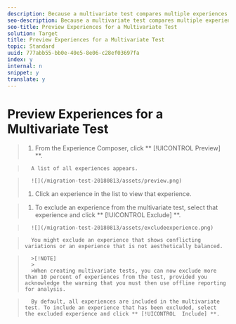 ```yaml
---
description: Because a multivariate test compares multiple experiences on a page, it is helpful to preview the page with each experience.
seo-description: Because a multivariate test compares multiple experiences on a page, it is helpful to preview the page with each experience.
seo-title: Preview Experiences for a Multivariate Test
solution: Target
title: Preview Experiences for a Multivariate Test
topic: Standard
uuid: 777abb55-bb0e-40e5-8e06-c28ef03697fa
index: y
internal: n
snippet: y
translate: y
---
```


# Preview Experiences for a Multivariate Test


>1. From the Experience Composer, click ** [!UICONTROL  Preview] **.

>       A list of all experiences appears. 

>       ![](/migration-test-20180813/assets/preview.png) 
>1. Click an experience in the list to view that experience.

>1. To exclude an experience from the multivariate test, select that experience and click ** [!UICONTROL  Exclude] **.

>       ![](/migration-test-20180813/assets/excludeexperience.png) 

>       You might exclude an experience that shows conflicting variations or an experience that is not aesthetically balanced. 


>       >[!NOTE]
>       >
>       >When creating multivariate tests, you can now exclude more than 10 percent of experiences from the test, provided you acknowledge the warning that you must then use offline reporting for analysis.


>       By default, all experiences are included in the multivariate test. To include an experience that has been excluded, select the excluded experience and click ** [!UICONTROL  Include] **. 

